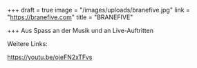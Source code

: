 +++
draft = true
image = "/images/uploads/branefive.jpg"
link = "https://branefive.com"
title = "BRANEFIVE"

+++
Aus Spass an der Musik und an Live-Auftritten

Weitere Links:

https://youtu.be/ojeFN2xTFvs